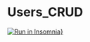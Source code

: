 # Users_CRUD
[![Run in Insomnia}](https://insomnia.rest/images/run.svg)](https://insomnia.rest/run/?label=Tests%20API&uri=https%3A%2F%2Fraw.githubusercontent.com%2Fclegy%2FUsers_CRUD%2Fmain%2FInsomniaUsersCRUD.json)
